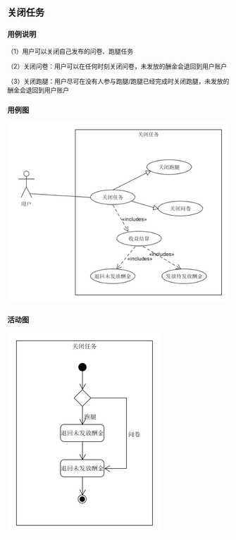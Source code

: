 ##  关闭任务

### 用例说明

（1）用户可以关闭自己发布的问卷、跑腿任务

（2）关闭问卷：用户可以在任何时刻关闭问卷，未发放的酬金会退回到用户账户

（3）关闭跑腿：用户尽可在没有人参与跑腿/跑腿已经完成时关闭跑腿，未发放的酬金会退回到用户账户

### 用例图

![关闭任务用例图](./../pic/close.png)

### 活动图

![关闭任务活动图](./../pic/closeAC.png)